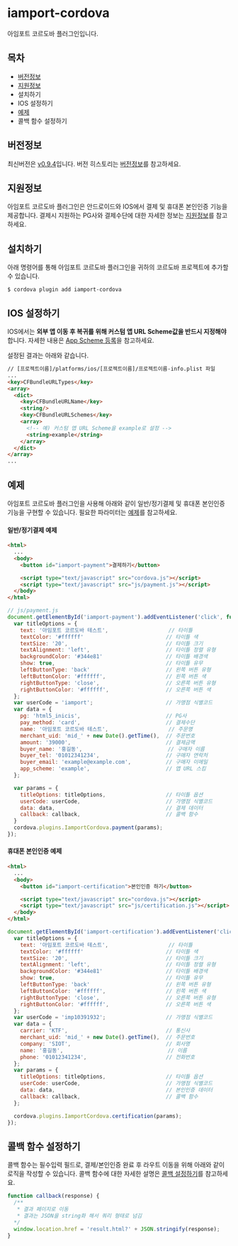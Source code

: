 
# iamport-cordova

아임포트 코르도바 플러그인입니다.

## 목차
- [버전정보](manuals/VERSION.md)
- [지원정보](manuals/SUPPORT.md)
- 설치하기
- IOS 설정하기
- [예제](example/README.md)
- 콜백 함수 설정하기

## 버전정보
최신버전은 [v0.9.4](https://github.com/iamport/iamport-cordova/tree/master)입니다. 버전 히스토리는 [버전정보](manuals/VERSION.md)를 참고하세요.

## 지원정보
아임포트 코르도바 플러그인은 안드로이드와 IOS에서 결제 및 휴대폰 본인인증 기능을 제공합니다. 결제시 지원하는 PG사와 결제수단에 대한 자세한 정보는 [지원정보](manuals/SUPPORT.md)를 참고하세요. 

## 설치하기
아래 명령어를 통해 아임포트 코르도바 플러그인을 귀하의 코르도바 프로젝트에 추가할 수 있습니다.

```
$ cordova plugin add iamport-cordova
```

## IOS 설정하기
IOS에서는 **외부 앱 이동 후 복귀를 위해 커스텀 앱 URL Scheme값을 반드시 지정해야** 합니다. 자세한 내용은 [App Scheme 등록](https://github.com/iamport/iamport-react-native/blob/HEAD/manuals/SETTING.md#1-app-scheme-%EB%93%B1%EB%A1%9D)을 참고하세요.

설정된 결과는 아래와 같습니다.

```html
// [프로젝트이름]/platforms/ios/[프로젝트이름]/프로젝트이름-info.plist 파일
...
<key>CFBundleURLTypes</key>
<array>
  <dict>
    <key>CFBundleURLName</key>
    <string/>
    <key>CFBundleURLSchemes</key>
    <array>
      <!-- 예) 커스텀 앱 URL Scheme을 example로 설정 -->
      <string>example</string>
    </array>
  </dict>
</array>
...
```

## 예제
아임포트 코르도바 플러그인을 사용해 아래와 같이 일반/정기결제 및 휴대폰 본인인증 기능을 구현할 수 있습니다. 필요한 파라미터는 [예제](example/README.md)를 참고하세요.

#### 일반/정기결제 예제
```html
<html>
  ...
  <body>
    <button id="iamport-payment">결제하기</button>

    <script type="text/javascript" src="cordova.js"></script>
    <script type="text/javascript" src="js/payment.js"></script>
  </body>
</html>
```

```javascript
// js/payment.js
document.getElementById('iamport-payment').addEventListener('click', function() {
  var titleOptions = {
    text: '아임포트 코르도바 테스트',                   // 타이틀
    textColor: '#ffffff'                          // 타이틀 색
    textSize: '20',                               // 타이틀 크기
    textAlignment: 'left',                        // 타이틀 정렬 유형
    backgroundColor: '#344e81'                    // 타이틀 배경색
    show: true,                                   // 타이틀 유무
    leftButtonType: 'back'                        // 왼쪽 버튼 유형
    leftButtonColor: '#ffffff',                   // 왼쪽 버튼 색
    rightButtonType: 'close',                     // 오른쪽 버튼 유형
    rightButtonColor: '#ffffff',                  // 오른쪽 버튼 색
  };
  var userCode = 'iamport';                       // 가맹점 식별코드
  var data = {
    pg: 'html5_inicis',                           // PG사
    pay_method: 'card',                           // 결제수단
    name: '아임포트 코르도바 테스트',                   // 주문명
    merchant_uid: 'mid_' + new Date().getTime(),  // 주문번호
    amount: '39000',                              // 결제금액
    buyer_name: '홍길동',                           // 구매자 이름
    buyer_tel: '01012341234',                     // 구매자 연락처
    buyer_email: 'example@example.com',           // 구매자 이메일
    app_scheme: 'example',                        // 앱 URL 스킴
  };

  var params = {
    titleOptions: titleOptions,                   // 타이틀 옵션
    userCode: userCode,                           // 가맹점 식별코드
    data: data,                                   // 결제 데이터
    callback: callback,                           // 콜백 함수
  }
  cordova.plugins.IamportCordova.payment(params);
});
```


#### 휴대폰 본인인증 예제
```html
<html>
  ...
  <body>
    <button id="iamport-certification">본인인증 하기</button>

    <script type="text/javascript" src="cordova.js"></script>
    <script type="text/javascript" src="js/certification.js"></script>
  </body>
</html>
```

```javascript
document.getElementById('iamport-certification').addEventListener('click', function() {
  var titleOptions = {
    text: '아임포트 코르도바 테스트',                   // 타이틀
    textColor: '#ffffff'                          // 타이틀 색
    textSize: '20',                               // 타이틀 크기
    textAlignment: 'left',                        // 타이틀 정렬 유형
    backgroundColor: '#344e81'                    // 타이틀 배경색
    show: true,                                   // 타이틀 유무
    leftButtonType: 'back'                        // 왼쪽 버튼 유형
    leftButtonColor: '#ffffff',                   // 왼쪽 버튼 색
    rightButtonType: 'close',                     // 오른쪽 버튼 유형
    rightButtonColor: '#ffffff',                  // 오른쪽 버튼 색
  };
  var userCode = 'imp10391932';                   // 가맹점 식별코드
  var data = {
    carrier: 'KTF',                               // 통신사
    merchant_uid: 'mid_' + new Date().getTime(),  // 주문번호
    company: 'SIOT',                              // 회사명
    name: '홍길동',                                 // 이름
    phone: '01012341234',                         // 전화번호
  };
  var params = {
    titleOptions: titleOptions,                   // 타이틀 옵션
    userCode: userCode,                           // 가맹점 식별코드
    data: data,                                   // 본인인증 데이터
    callback: callback,                           // 콜백 함수
  };

  cordova.plugins.IamportCordova.certification(params);
});
```

## 콜백 함수 설정하기
콜백 함수는 필수입력 필드로, 결제/본인인증 완료 후 라우트 이동을 위해 아래와 같이 로직을 작성할 수 있습니다. 콜백 함수에 대한 자세한 설명은 [콜백 설정하기](manuals/CALLBACK.md)를 참고하세요.

```javascript
function callback(response) {
  /**
   * 결과 페이지로 이동
   * 결과는 JSON을 string화 해서 쿼리 형태로 넘김
  */
  window.location.href = 'result.html?' + JSON.stringify(response);
}
```